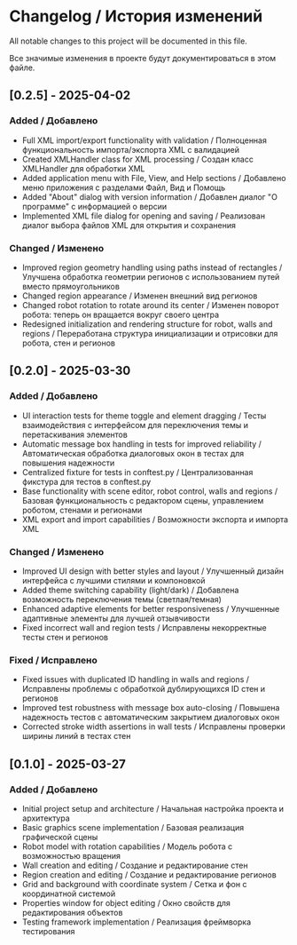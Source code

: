 # Changelog / История изменений

All notable changes to this project will be documented in this file.

Все значимые изменения в проекте будут документироваться в этом файле.

## [0.2.5] - 2025-04-02

### Added / Добавлено
- Full XML import/export functionality with validation / Полноценная функциональность импорта/экспорта XML с валидацией
- Created XMLHandler class for XML processing / Создан класс XMLHandler для обработки XML
- Added application menu with File, View, and Help sections / Добавлено меню приложения с разделами Файл, Вид и Помощь
- Added "About" dialog with version information / Добавлен диалог "О программе" с информацией о версии
- Implemented XML file dialog for opening and saving / Реализован диалог выбора файлов XML для открытия и сохранения

### Changed / Изменено
- Improved region geometry handling using paths instead of rectangles / Улучшена обработка геометрии регионов с использованием путей вместо прямоугольников
- Changed region appearance / Изменен внешний вид регионов
- Changed robot rotation to rotate around its center / Изменен поворот робота: теперь он вращается вокруг своего центра
- Redesigned initialization and rendering structure for robot, walls and regions / Переработана структура инициализации и отрисовки для робота, стен и регионов

## [0.2.0] - 2025-03-30

### Added / Добавлено
- UI interaction tests for theme toggle and element dragging / Тесты взаимодействия с интерфейсом для переключения темы и перетаскивания элементов
- Automatic message box handling in tests for improved reliability / Автоматическая обработка диалоговых окон в тестах для повышения надежности
- Centralized fixture for tests in conftest.py / Централизованная фикстура для тестов в conftest.py
- Base functionality with scene editor, robot control, walls and regions / Базовая функциональность с редактором сцены, управлением роботом, стенами и регионами
- XML export and import capabilities / Возможности экспорта и импорта XML

### Changed / Изменено
- Improved UI design with better styles and layout / Улучшенный дизайн интерфейса с лучшими стилями и компоновкой
- Added theme switching capability (light/dark) / Добавлена возможность переключения темы (светлая/темная)
- Enhanced adaptive elements for better responsiveness / Улучшенные адаптивные элементы для лучшей отзывчивости
- Fixed incorrect wall and region tests / Исправлены некорректные тесты стен и регионов

### Fixed / Исправлено
- Fixed issues with duplicated ID handling in walls and regions / Исправлены проблемы с обработкой дублирующихся ID стен и регионов
- Improved test robustness with message box auto-closing / Повышена надежность тестов с автоматическим закрытием диалоговых окон
- Corrected stroke width assertions in wall tests / Исправлены проверки ширины линий в тестах стен

## [0.1.0] - 2025-03-27

### Added / Добавлено
- Initial project setup and architecture / Начальная настройка проекта и архитектура
- Basic graphics scene implementation / Базовая реализация графической сцены
- Robot model with rotation capabilities / Модель робота с возможностью вращения
- Wall creation and editing / Создание и редактирование стен
- Region creation and editing / Создание и редактирование регионов
- Grid and background with coordinate system / Сетка и фон с координатной системой
- Properties window for object editing / Окно свойств для редактирования объектов
- Testing framework implementation / Реализация фреймворка тестирования 